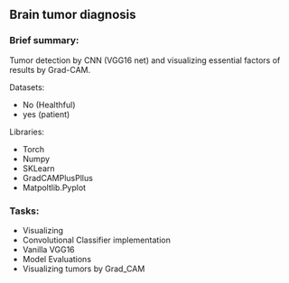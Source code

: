 ## Brain tumor diagnosis

### Brief summary: 

Tumor detection by CNN (VGG16 net) and visualizing essential factors of results by Grad-CAM.

Datasets:
- No (Healthful)
- yes (patient)

Libraries:
- Torch
- Numpy
- SKLearn
- GradCAMPlusPllus
- Matpoltlib.Pyplot

### Tasks:
- Visualizing
- Convolutional Classifier implementation
- Vanilla VGG16 
- Model Evaluations
- Visualizing tumors by Grad_CAM
